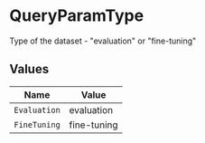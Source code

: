 # QueryParamType

Type of the dataset - "evaluation" or "fine-tuning"


## Values

| Name         | Value        |
| ------------ | ------------ |
| `Evaluation` | evaluation   |
| `FineTuning` | fine-tuning  |